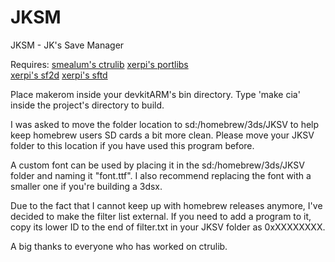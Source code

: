 # JKSM
JKSM - JK's Save Manager

Requires:
	[smealum's ctrulib](https://github.com/smealum/ctrulib)
	[xerpi's portlibs](https://github.com/xerpi/3ds_portlibs)	
	[xerpi's sf2d](https://github.com/xerpi/sf2dlib/tree/effe77ea81d21c26bad457d4f5ed8bb16ce7b753)
	[xerpi's sftd](https://github.com/xerpi/sftdlib)

Place makerom inside your devkitARM's bin directory. Type 'make cia' inside the project's directory to build.

I was asked to move the folder location to sd:/homebrew/3ds/JKSV to help keep homebrew users SD cards a bit more clean. Please move your JKSV folder to this location if you have used this program before.

A custom font can be used by placing it in the sd:/homebrew/3ds/JKSV folder and naming it "font.ttf". I also recommend replacing the font with a smaller one if you're building a 3dsx.

Due to the fact that I cannot keep up with homebrew releases anymore, I've decided to make the filter list external. If you need to add a program to it, copy its lower ID to the end of filter.txt
in your JKSV folder as 0xXXXXXXXX.

A big thanks to everyone who has worked on ctrulib.
